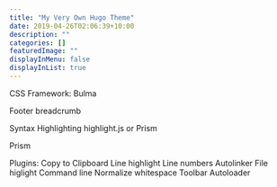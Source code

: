 ```yaml
---
title: "My Very Own Hugo Theme"
date: 2019-04-26T02:06:39+10:00
description: ""
categories: []
featuredImage: ""
displayInMenu: false
displayInList: true
---
```


CSS Framework: Bulma


Footer breadcrumb

Syntax Highlighting
highlight.js or Prism

Prism

Plugins:
Copy to Clipboard
Line highlight
Line numbers
Autolinker
File higlight
Command line
Normalize whitespace
Toolbar
Autoloader